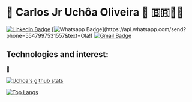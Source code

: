 
 #  👋 Carlos Jr Uchôa Oliveira :rocket: 🇧🇷🤘🏻

[![Linkedin Badge](https://img.shields.io/badge/-LinkedIn-blue?style=flat-square&logo=Linkedin&logoColor=white&link=https://www.linkedin.com/in/carlosjuchoa/)](https://www.linkedin.com/in/carlosjuchoa/)
[![Whatsapp Badge](https://img.shields.io/badge/-Whatsapp-4CA143?style=flat-square&labelColor=4CA143&logo=whatsapp&logoColor=white&link=https://api.whatsapp.com/send?phone=5547997531557&text=Olá!)](https://api.whatsapp.com/send?phone=5547997531557&text=Olá!)
[![Gmail Badge](https://img.shields.io/badge/-Gmail-c14438?style=flat-square&logo=Gmail&logoColor=white&link=mailto:carlosjruchoa@gmail.com)](mailto:carlosjruchoa@gmail.com)

## Technologies and interest:



:fist_oncoming:

[![Uchoa's github stats](https://github-readme-stats.vercel.app/api?username=uchoamaster&theme=blue-green)](https://github.com/uchoamaster/github-readme-stats)

[![Top Langs](https://github-readme-stats.vercel.app/api/top-langs/?username=uchoamaster&layout=compact)](https://github.com/uchoamaster/github-readme-stats)


